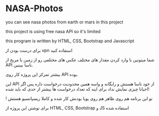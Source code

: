 # NASA-Photos
you can see nasa photos from earth or mars in this project

this project is using free nasa API so it's limited

this program is written by HTML, CSS, Bootstrap and Javascript

برای درست بودن از vpn استفاده کنید

شما میتونین با وارد کردن مقدار های مختلف عکس های مختلفی رو از زمین یا مریخ از API ناسا ببینین.

بیشتر تمرکز این پروژه کار روی API بوده.

این API از خود ناسا هستش و رایگانه و واسه همین محدودیت درخواست داره پس اگر احیانا چیزی نمایش نداد برای اینه که تعداد درخواست ها بیشتر از حدی که باید شده!

! تو این برنامه هم روی ظاهر هم روی پویا بودنش کار شده و کاملا ریسپانسیو هستش

برای نوشتن این پروژه از HTML, CSS, Bootstrap و JS استفاده شده
